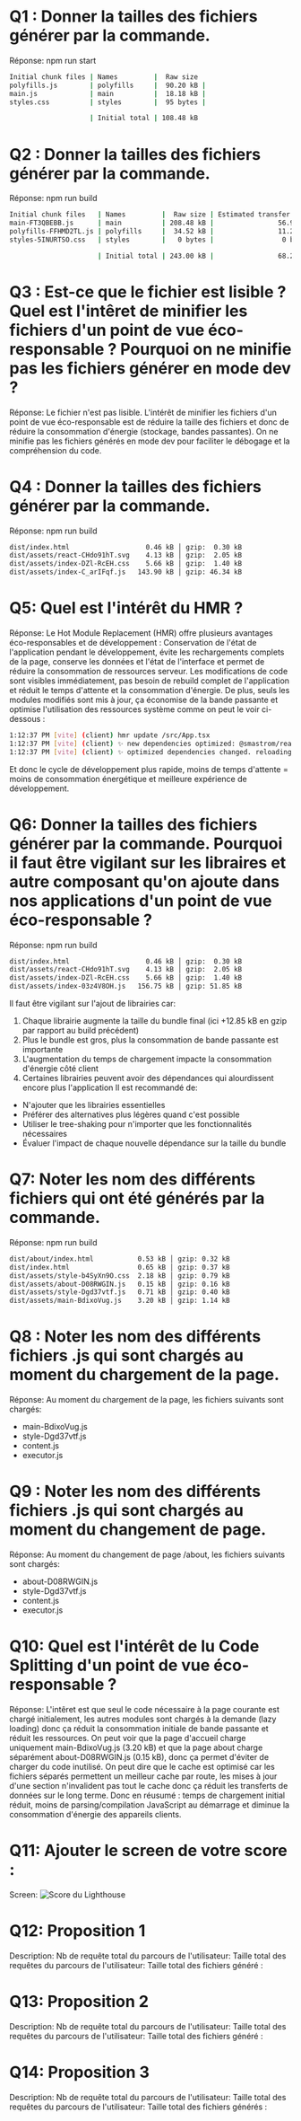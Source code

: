 # Q1 : Donner la tailles des fichiers générer par la commande.
Réponse: npm run start
```bash
Initial chunk files | Names         |  Raw size
polyfills.js        | polyfills     |  90.20 kB | 
main.js             | main          |  18.18 kB | 
styles.css          | styles        |  95 bytes | 

                    | Initial total | 108.48 kB
```

# Q2 : Donner la tailles des fichiers générer par la commande.
Réponse: npm run build
```bash
Initial chunk files   | Names         |  Raw size | Estimated transfer size
main-FT3QBEBB.js      | main          | 208.48 kB |                56.93 kB
polyfills-FFHMD2TL.js | polyfills     |  34.52 kB |                11.28 kB
styles-5INURTSO.css   | styles        |   0 bytes |                 0 bytes

                      | Initial total | 243.00 kB |                68.21 kB
```

# Q3 : Est-ce que le fichier est lisible ? Quel est l'intêret de minifier les fichiers d'un point de vue éco-responsable ? Pourquoi on ne minifie pas les fichiers générer en mode dev ?
Réponse: Le fichier n'est pas lisible. L'intérêt de minifier les fichiers d'un point de vue éco-responsable est de réduire la taille des fichiers et donc de réduire la consommation d'énergie (stockage, bandes passantes). On ne minifie pas les fichiers générés en mode dev pour faciliter le débogage et la compréhension du code.

# Q4 : Donner la tailles des fichiers générer par la commande.
Réponse: npm run build
```bash
dist/index.html                   0.46 kB │ gzip:  0.30 kB
dist/assets/react-CHdo91hT.svg    4.13 kB │ gzip:  2.05 kB
dist/assets/index-DZl-RcEH.css    5.66 kB │ gzip:  1.40 kB
dist/assets/index-C_arIFqf.js   143.90 kB │ gzip: 46.34 kB
```

# Q5: Quel est l'intérêt du HMR ?
Réponse: 
Le Hot Module Replacement (HMR) offre plusieurs avantages éco-responsables et de développement :
Conservation de l'état de l'application pendant le développement, évite les rechargements complets de la page, conserve les données et l'état de l'interface et permet de réduire la consommation de ressources serveur. Les modifications de code sont visibles immédiatement, pas besoin de rebuild complet de l'application et réduit le temps d'attente et la consommation d'énergie. De plus, seuls les modules modifiés sont mis à jour, ça économise de la bande passante et optimise l'utilisation des ressources système comme on peut le voir ci-dessous :
```bash
1:12:37 PM [vite] (client) hmr update /src/App.tsx
1:12:37 PM [vite] (client) ✨ new dependencies optimized: @smastrom/react-rating
1:12:37 PM [vite] (client) ✨ optimized dependencies changed. reloading
```
Et donc le cycle de développement plus rapide, moins de temps d'attente = moins de consommation énergétique et meilleure expérience de développement.

# Q6: Donner la tailles des fichiers générer par la commande. Pourquoi il faut être vigilant sur les libraires et autre composant qu'on ajoute dans nos applications d'un point de vue éco-responsable ?
Réponse: npm run build
```bash
dist/index.html                   0.46 kB │ gzip:  0.30 kB
dist/assets/react-CHdo91hT.svg    4.13 kB │ gzip:  2.05 kB
dist/assets/index-DZl-RcEH.css    5.66 kB │ gzip:  1.40 kB
dist/assets/index-03z4V8OH.js   156.75 kB │ gzip: 51.85 kB
```
Il faut être vigilant sur l'ajout de librairies car:
1. Chaque librairie augmente la taille du bundle final (ici +12.85 kB en gzip par rapport au build précédent)
2. Plus le bundle est gros, plus la consommation de bande passante est importante
3. L'augmentation du temps de chargement impacte la consommation d'énergie côté client
4. Certaines librairies peuvent avoir des dépendances qui alourdissent encore plus l'application
Il est recommandé de:
- N'ajouter que les librairies essentielles
- Préférer des alternatives plus légères quand c'est possible
- Utiliser le tree-shaking pour n'importer que les fonctionnalités nécessaires
- Évaluer l'impact de chaque nouvelle dépendance sur la taille du bundle

# Q7: Noter les nom des différents fichiers qui ont été générés par la commande.
Réponse: npm run build
```bash
dist/about/index.html           0.53 kB │ gzip: 0.32 kB
dist/index.html                 0.65 kB │ gzip: 0.37 kB
dist/assets/style-b4SyXn9O.css  2.18 kB │ gzip: 0.79 kB
dist/assets/about-D08RWGIN.js   0.15 kB │ gzip: 0.16 kB
dist/assets/style-Dgd37vtf.js   0.71 kB │ gzip: 0.40 kB
dist/assets/main-BdixoVug.js    3.20 kB │ gzip: 1.14 kB
```

# Q8 : Noter les nom des différents fichiers .js qui sont chargés au moment du chargement de la page.
Réponse: Au moment du chargement de la page, les fichiers suivants sont chargés:
- main-BdixoVug.js
- style-Dgd37vtf.js
- content.js
- executor.js

# Q9 : Noter les nom des différents fichiers .js qui sont chargés au moment du changement de page.
Réponse: Au moment du changement de page /about, les fichiers suivants sont chargés:
- about-D08RWGIN.js
- style-Dgd37vtf.js
- content.js
- executor.js

# Q10: Quel est l'intérêt de lu Code Splitting d'un point de vue éco-responsable ?
Réponse: L'intêret est que seul le code nécessaire à la page courante est chargé initialement, les autres modules sont chargés à la demande (lazy loading) donc ça réduit la consommation initiale de bande passante et réduit les ressources.
On peut voir que la page d'accueil charge uniquement main-BdixoVug.js (3.20 kB) et que la page about charge séparément about-D08RWGIN.js (0.15 kB), donc ça permet d'éviter de charger du code inutilisé.
On peut dire que le cache est optimisé car les fichiers séparés permettent un meilleur cache par route, les mises à jour d'une section n'invalident pas tout le cache donc ça réduit les transferts de données sur le long terme.
Donc en réusumé : temps de chargement initial réduit, moins de parsing/compilation JavaScript au démarrage et diminue la consommation d'énergie des appareils clients.

# Q11: Ajouter le screen de votre score :
Screen: ![Score du Lighthouse](image.png)

# Q12:  Proposition 1
Description:
Nb de requête total du parcours de l'utilisateur:
Taille total des requêtes du parcours de l'utilisateur:
Taille total des fichiers généré :

# Q13:  Proposition 2
Description:
Nb de requête total du parcours de l'utilisateur:
Taille total des requêtes du parcours de l'utilisateur:
Taille total des fichiers généré :

# Q14:  Proposition 3
Description:
Nb de requête total du parcours de l'utilisateur:
Taille total des requêtes du parcours de l'utilisateur:
Taille total des fichiers générés :